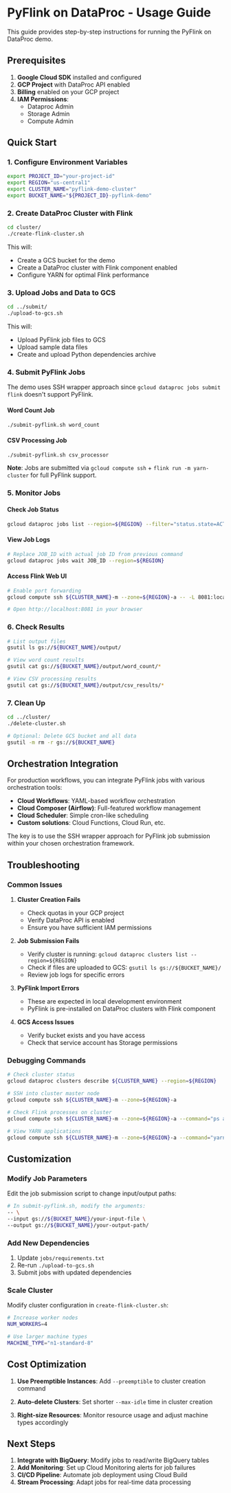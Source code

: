 # PyFlink on DataProc - Usage Guide

This guide provides step-by-step instructions for running the PyFlink on DataProc demo.

## Prerequisites

1. **Google Cloud SDK** installed and configured
2. **GCP Project** with DataProc API enabled
3. **Billing** enabled on your GCP project
4. **IAM Permissions**:
   - Dataproc Admin
   - Storage Admin
   - Compute Admin

## Quick Start

### 1. Configure Environment Variables

```bash
export PROJECT_ID="your-project-id"
export REGION="us-central1"
export CLUSTER_NAME="pyflink-demo-cluster"
export BUCKET_NAME="${PROJECT_ID}-pyflink-demo"
```

### 2. Create DataProc Cluster with Flink

```bash
cd cluster/
./create-flink-cluster.sh
```

This will:
- Create a GCS bucket for the demo
- Create a DataProc cluster with Flink component enabled
- Configure YARN for optimal Flink performance

### 3. Upload Jobs and Data to GCS

```bash
cd ../submit/
./upload-to-gcs.sh
```

This will:
- Upload PyFlink job files to GCS
- Upload sample data files
- Create and upload Python dependencies archive

### 4. Submit PyFlink Jobs

The demo uses SSH wrapper approach since `gcloud dataproc jobs submit flink` doesn't support PyFlink.

#### Word Count Job
```bash
./submit-pyflink.sh word_count
```

#### CSV Processing Job
```bash
./submit-pyflink.sh csv_processor
```

**Note**: Jobs are submitted via `gcloud compute ssh` + `flink run -m yarn-cluster` for full PyFlink support.

### 5. Monitor Jobs

#### Check Job Status
```bash
gcloud dataproc jobs list --region=${REGION} --filter="status.state=ACTIVE"
```

#### View Job Logs
```bash
# Replace JOB_ID with actual job ID from previous command
gcloud dataproc jobs wait JOB_ID --region=${REGION}
```

#### Access Flink Web UI
```bash
# Enable port forwarding
gcloud compute ssh ${CLUSTER_NAME}-m --zone=${REGION}-a -- -L 8081:localhost:8081

# Open http://localhost:8081 in your browser
```

### 6. Check Results

```bash
# List output files
gsutil ls gs://${BUCKET_NAME}/output/

# View word count results
gsutil cat gs://${BUCKET_NAME}/output/word_count/*

# View CSV processing results
gsutil cat gs://${BUCKET_NAME}/output/csv_results/*
```

### 7. Clean Up

```bash
cd ../cluster/
./delete-cluster.sh

# Optional: Delete GCS bucket and all data
gsutil -m rm -r gs://${BUCKET_NAME}
```

## Orchestration Integration

For production workflows, you can integrate PyFlink jobs with various orchestration tools:

- **Cloud Workflows**: YAML-based workflow orchestration
- **Cloud Composer (Airflow)**: Full-featured workflow management
- **Cloud Scheduler**: Simple cron-like scheduling
- **Custom solutions**: Cloud Functions, Cloud Run, etc.

The key is to use the SSH wrapper approach for PyFlink job submission within your chosen orchestration framework.

## Troubleshooting

### Common Issues

1. **Cluster Creation Fails**
   - Check quotas in your GCP project
   - Verify DataProc API is enabled
   - Ensure you have sufficient IAM permissions

2. **Job Submission Fails**
   - Verify cluster is running: `gcloud dataproc clusters list --region=${REGION}`
   - Check if files are uploaded to GCS: `gsutil ls gs://${BUCKET_NAME}/`
   - Review job logs for specific errors

3. **PyFlink Import Errors**
   - These are expected in local development environment
   - PyFlink is pre-installed on DataProc clusters with Flink component

4. **GCS Access Issues**
   - Verify bucket exists and you have access
   - Check that service account has Storage permissions

### Debugging Commands

```bash
# Check cluster status
gcloud dataproc clusters describe ${CLUSTER_NAME} --region=${REGION}

# SSH into cluster master node
gcloud compute ssh ${CLUSTER_NAME}-m --zone=${REGION}-a

# Check Flink processes on cluster
gcloud compute ssh ${CLUSTER_NAME}-m --zone=${REGION}-a --command="ps aux | grep flink"

# View YARN applications
gcloud compute ssh ${CLUSTER_NAME}-m --zone=${REGION}-a --command="yarn application -list"
```

## Customization

### Modify Job Parameters

Edit the job submission script to change input/output paths:

```bash
# In submit-pyflink.sh, modify the arguments:
-- \
--input gs://${BUCKET_NAME}/your-input-file \
--output gs://${BUCKET_NAME}/your-output-path/
```

### Add New Dependencies

1. Update `jobs/requirements.txt`
2. Re-run `./upload-to-gcs.sh`
3. Submit jobs with updated dependencies

### Scale Cluster

Modify cluster configuration in `create-flink-cluster.sh`:

```bash
# Increase worker nodes
NUM_WORKERS=4

# Use larger machine types
MACHINE_TYPE="n1-standard-8"
```

## Cost Optimization

1. **Use Preemptible Instances**:
   Add `--preemptible` to cluster creation command

2. **Auto-delete Clusters**:
   Set shorter `--max-idle` time in cluster creation

3. **Right-size Resources**:
   Monitor resource usage and adjust machine types accordingly

## Next Steps

1. **Integrate with BigQuery**: Modify jobs to read/write BigQuery tables
2. **Add Monitoring**: Set up Cloud Monitoring alerts for job failures
3. **CI/CD Pipeline**: Automate job deployment using Cloud Build
4. **Stream Processing**: Adapt jobs for real-time data processing
